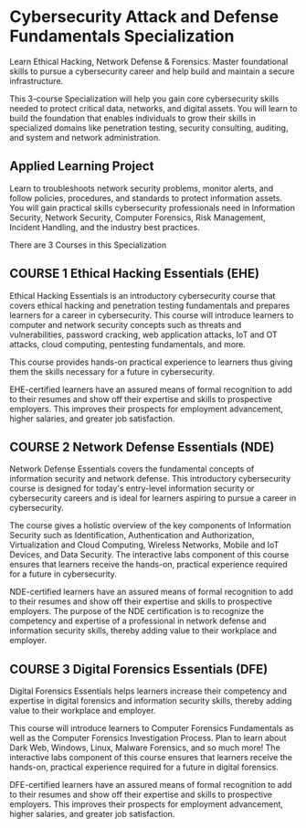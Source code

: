 # Cybersecurity Attack and Defense Fundamentals Specialization

Learn Ethical Hacking, Network Defense & Forensics. Master foundational skills to pursue a cybersecurity career and help build and maintain a secure infrastructure.

This 3-course Specialization will help you gain core cybersecurity skills needed to protect critical data, networks, and digital assets. You will learn to build the foundation that enables individuals to grow their skills in specialized domains like penetration testing, security consulting, auditing, and system and network administration. 

## Applied Learning Project
Learn to troubleshoots  network security problems, monitor alerts, and follow policies, procedures, and standards to protect information assets. You will gain practical skills cybersecurity professionals need in Information Security, Network Security, Computer Forensics, Risk Management, Incident Handling, and the industry best practices.     

There are 3 Courses in this Specialization

## COURSE 1 Ethical Hacking Essentials (EHE)

Ethical Hacking Essentials is an introductory cybersecurity course that covers ethical hacking and penetration testing fundamentals and prepares learners for a career in cybersecurity. This course will introduce learners to computer and network security concepts such as threats and vulnerabilities, password cracking, web application attacks, IoT and OT attacks, cloud computing, pentesting fundamentals, and more.

This course provides hands-on practical experience to learners thus giving them the skills necessary for a future in cybersecurity.

EHE-certified learners have an assured means of formal recognition to add to their resumes and show off their expertise and skills to prospective employers. This improves their prospects for employment advancement, higher salaries, and greater job satisfaction.


## COURSE 2 Network Defense Essentials (NDE)

Network Defense Essentials covers the fundamental concepts of information security and network defense. This introductory cybersecurity course is designed for today's entry-level information security or cybersecurity careers and is ideal for learners aspiring to pursue a career in cybersecurity.

The course gives a holistic overview of the key components of Information Security such as Identification, Authentication and Authorization, Virtualization and Cloud Computing, Wireless Networks, Mobile and IoT Devices, and Data Security. The interactive labs component of this course ensures that learners receive the hands-on, practical experience required for a future in cybersecurity.

NDE-certified learners have an assured means of formal recognition to add to their resumes and show off their expertise and skills to prospective employers. The purpose of the NDE certification is to recognize the competency and expertise of a professional in network defense and information security skills, thereby adding value to their workplace and employer.


## COURSE 3 Digital Forensics Essentials (DFE)

Digital Forensics Essentials helps learners increase their competency and expertise in digital forensics and information security skills, thereby adding value to their workplace and employer. 

This course will introduce learners to Computer Forensics Fundamentals as well as the Computer Forensics Investigation Process. Plan to learn about Dark Web, Windows, Linux, Malware Forensics, and so much more! The interactive labs component of this course ensures that learners receive the hands-on, practical experience required for a future in digital forensics.

DFE-certified learners have an assured means of formal recognition to add to their resumes and show off their expertise and skills to prospective employers. This improves their prospects for employment advancement, higher salaries, and greater job satisfaction.


